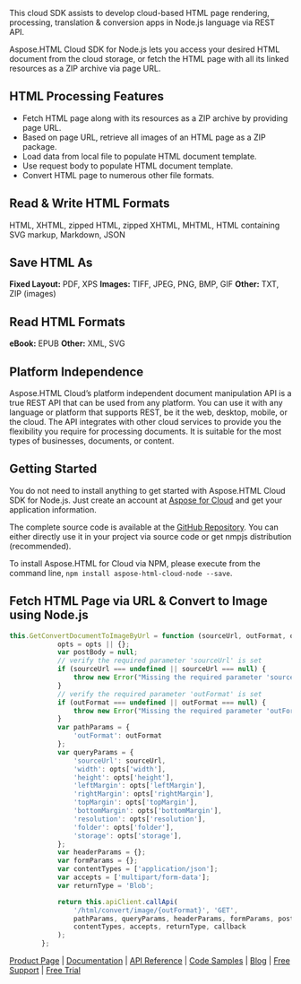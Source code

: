 This cloud SDK assists to develop cloud-based HTML page rendering, processing, translation & conversion apps in Node.js language via REST API.

Aspose.HTML Cloud SDK for Node.js lets you access your desired HTML document from the cloud storage, or fetch the HTML page with all its linked resources as a ZIP archive via page URL.

## HTML Processing Features

- Fetch HTML page along with its resources as a ZIP archive by providing page URL.
- Based on page URL, retrieve all images of an HTML page as a ZIP package.
- Load data from local file to populate HTML document template.
- Use request body to populate HTML document template.
- Convert HTML page to numerous other file formats.

## Read & Write HTML Formats

HTML, XHTML, zipped HTML, zipped XHTML, MHTML, HTML containing SVG markup, Markdown, JSON

## Save HTML As

**Fixed Layout:** PDF, XPS
**Images:** TIFF, JPEG, PNG, BMP, GIF
**Other:** TXT, ZIP (images)

## Read HTML Formats
**eBook:** EPUB
**Other:** XML, SVG

## Platform Independence

Aspose.HTML Cloud’s platform independent document manipulation API is a true REST API that can be used from any platform. You can use it with any language or platform that supports REST, be it the web, desktop, mobile, or the cloud. The API integrates with other cloud services to provide you the flexibility you require for processing documents. It is suitable for the most types of businesses, documents, or content.

## Getting Started

You do not need to install anything to get started with Aspose.HTML Cloud SDK for Node.js. Just create an account at [Aspose for Cloud](https://dashboard.aspose.cloud/#/apps) and get your application information.

The complete source code is available at the [GitHub Repository](https://github.com/aspose-html-cloud/aspose-html-cloud-nodejs). You can either directly use it in your project via source code or get nmpjs distribution (recommended).

To install Aspose.HTML for Cloud via NPM, please execute from the command line, `npm install aspose-html-cloud-node --save`.

## Fetch HTML Page via URL & Convert to Image using Node.js

```js
this.GetConvertDocumentToImageByUrl = function (sourceUrl, outFormat, opts, callback) {
            opts = opts || {};
            var postBody = null;
            // verify the required parameter 'sourceUrl' is set
            if (sourceUrl === undefined || sourceUrl === null) {
                throw new Error("Missing the required parameter 'sourceUrl' when calling GetConvertDocumentToImageByUrl");
            }
            // verify the required parameter 'outFormat' is set
            if (outFormat === undefined || outFormat === null) {
                throw new Error("Missing the required parameter 'outFormat' when calling GetConvertDocumentToImageByUrl");
            }
            var pathParams = {
                'outFormat': outFormat
            };
            var queryParams = {
                'sourceUrl': sourceUrl,
                'width': opts['width'],
                'height': opts['height'],
                'leftMargin': opts['leftMargin'],
                'rightMargin': opts['rightMargin'],
                'topMargin': opts['topMargin'],
                'bottomMargin': opts['bottomMargin'],
                'resolution': opts['resolution'],
                'folder': opts['folder'],
                'storage': opts['storage'],
            };
            var headerParams = {};
            var formParams = {};
            var contentTypes = ['application/json'];
            var accepts = ['multipart/form-data'];
            var returnType = 'Blob';

            return this.apiClient.callApi(
                '/html/convert/image/{outFormat}', 'GET',
                pathParams, queryParams, headerParams, formParams, postBody,
                contentTypes, accepts, returnType, callback
            );
        };
```

[Product Page](https://products.aspose.cloud/html/nodejs) | [Documentation](https://docs.aspose.cloud/display/htmlcloud/Home) | [API Reference](https://apireference.aspose.cloud/html/) | [Code Samples](https://github.com/aspose-html-cloud/aspose-html-cloud-nodejs) | [Blog](https://blog.aspose.cloud/category/html/) | [Free Support](https://forum.aspose.cloud/c/html) | [Free Trial](https://dashboard.aspose.cloud/#/apps)